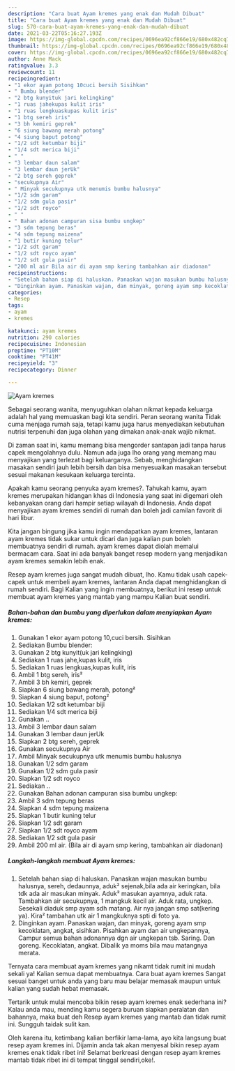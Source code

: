 ```yaml
---
description: "Cara buat Ayam kremes yang enak dan Mudah Dibuat"
title: "Cara buat Ayam kremes yang enak dan Mudah Dibuat"
slug: 570-cara-buat-ayam-kremes-yang-enak-dan-mudah-dibuat
date: 2021-03-22T05:16:27.193Z
image: https://img-global.cpcdn.com/recipes/0696ea92cf866e19/680x482cq70/ayam-kremes-foto-resep-utama.jpg
thumbnail: https://img-global.cpcdn.com/recipes/0696ea92cf866e19/680x482cq70/ayam-kremes-foto-resep-utama.jpg
cover: https://img-global.cpcdn.com/recipes/0696ea92cf866e19/680x482cq70/ayam-kremes-foto-resep-utama.jpg
author: Anne Mack
ratingvalue: 3.3
reviewcount: 11
recipeingredient:
- "1 ekor ayam potong 10cuci bersih Sisihkan"
- " Bumbu blender"
- "2 btg kunyituk jari kelingking"
- "1 ruas jahekupas kulit iris"
- "1 ruas lengkuaskupas kulit iris"
- "1 btg sereh iris"
- "3 bh kemiri geprek"
- "6 siung bawang merah potong"
- "4 siung baput potong"
- "1/2 sdt ketumbar biji"
- "1/4 sdt merica biji"
- " "
- "3 lembar daun salam"
- "3 lembar daun jerUk"
- "2 btg sereh geprek"
- "secukupnya Air"
- " Minyak secukupnya utk menumis bumbu halusnya"
- "1/2 sdm garam"
- "1/2 sdm gula pasir"
- "1/2 sdt royco"
- " "
- " Bahan adonan campuran sisa bumbu ungkep"
- "3 sdm tepung beras"
- "4 sdm tepung maizena"
- "1 butir kuning telur"
- "1/2 sdt garam"
- "1/2 sdt royco ayam"
- "1/2 sdt gula pasir"
- "200 ml air Bila air di ayam smp kering tambahkan air diadonan"
recipeinstructions:
- "Setelah bahan siap di haluskan. Panaskan wajan masukan bumbu halusnya, sereh, dedaunnya, aduk² sejenak,bila ada air keringkan, bila tdk ada air masukan minyak. Aduk² masukan ayamnya, aduk rata. Tambahkan air secukupnya, 1 mangkuk kecil air. Aduk rata, ungkep. Sesekali diaduk smp ayam sdh matang. Air nya jangan smp sat(kering ya). Kira² tambahan utk air 1 mangkuknya spti di foto ya."
- "Dinginkan ayam. Panaskan wajan, dan minyak, goreng ayam smp kecoklatan, angkat, sisihkan. Pisahkan ayam dan air ungkepannya, Campur semua bahan adonannya dgn air ungkepan tsb. Saring. Dan goreng. Kecoklatan, angkat. Dibalik ya moms bila mau matangnya merata."
categories:
- Resep
tags:
- ayam
- kremes

katakunci: ayam kremes 
nutrition: 290 calories
recipecuisine: Indonesian
preptime: "PT10M"
cooktime: "PT41M"
recipeyield: "3"
recipecategory: Dinner

---
```



![Ayam kremes](https://img-global.cpcdn.com/recipes/0696ea92cf866e19/680x482cq70/ayam-kremes-foto-resep-utama.jpg)

Sebagai seorang wanita, menyuguhkan olahan nikmat kepada keluarga adalah hal yang memuaskan bagi kita sendiri. Peran seorang  wanita Tidak cuma menjaga rumah saja, tetapi kamu juga harus menyediakan kebutuhan nutrisi terpenuhi dan juga olahan yang dimakan anak-anak wajib nikmat.

Di zaman  saat ini, kamu memang bisa mengorder santapan jadi tanpa harus capek mengolahnya dulu. Namun ada juga lho orang yang memang mau menyajikan yang terlezat bagi keluarganya. Sebab, menghidangkan masakan sendiri jauh lebih bersih dan bisa menyesuaikan masakan tersebut sesuai makanan kesukaan keluarga tercinta. 



Apakah kamu seorang penyuka ayam kremes?. Tahukah kamu, ayam kremes merupakan hidangan khas di Indonesia yang saat ini digemari oleh kebanyakan orang dari hampir setiap wilayah di Indonesia. Anda dapat menyajikan ayam kremes sendiri di rumah dan boleh jadi camilan favorit di hari libur.

Kita jangan bingung jika kamu ingin mendapatkan ayam kremes, lantaran ayam kremes tidak sukar untuk dicari dan juga kalian pun boleh membuatnya sendiri di rumah. ayam kremes dapat diolah memalui bermacam cara. Saat ini ada banyak banget resep modern yang menjadikan ayam kremes semakin lebih enak.

Resep ayam kremes juga sangat mudah dibuat, lho. Kamu tidak usah capek-capek untuk membeli ayam kremes, lantaran Anda dapat menghidangkan di rumah sendiri. Bagi Kalian yang ingin membuatnya, berikut ini resep untuk membuat ayam kremes yang mantab yang mampu Kalian buat sendiri.

<!--inarticleads1-->

##### Bahan-bahan dan bumbu yang diperlukan dalam menyiapkan Ayam kremes:

1. Gunakan 1 ekor ayam potong 10,cuci bersih. Sisihkan
1. Sediakan  Bumbu blender:
1. Gunakan 2 btg kunyit(uk jari kelingking)
1. Sediakan 1 ruas jahe,kupas kulit, iris
1. Sediakan 1 ruas lengkuas,kupas kulit, iris
1. Ambil 1 btg sereh, iris²
1. Ambil 3 bh kemiri, geprek
1. Siapkan 6 siung bawang merah, potong²
1. Siapkan 4 siung baput, potong²
1. Sediakan 1/2 sdt ketumbar biji
1. Sediakan 1/4 sdt merica biji
1. Gunakan  ..
1. Ambil 3 lembar daun salam
1. Gunakan 3 lembar daun jerUk
1. Siapkan 2 btg sereh, geprek
1. Gunakan secukupnya Air
1. Ambil  Minyak secukupnya utk menumis bumbu halusnya
1. Gunakan 1/2 sdm garam
1. Gunakan 1/2 sdm gula pasir
1. Siapkan 1/2 sdt royco
1. Sediakan  ..
1. Gunakan  Bahan adonan campuran sisa bumbu ungkep:
1. Ambil 3 sdm tepung beras
1. Siapkan 4 sdm tepung maizena
1. Siapkan 1 butir kuning telur
1. Siapkan 1/2 sdt garam
1. Siapkan 1/2 sdt royco ayam
1. Sediakan 1/2 sdt gula pasir
1. Ambil 200 ml air. (Bila air di ayam smp kering, tambahkan air diadonan)




<!--inarticleads2-->

##### Langkah-langkah membuat Ayam kremes:

1. Setelah bahan siap di haluskan. Panaskan wajan masukan bumbu halusnya, sereh, dedaunnya, aduk² sejenak,bila ada air keringkan, bila tdk ada air masukan minyak. Aduk² masukan ayamnya, aduk rata. Tambahkan air secukupnya, 1 mangkuk kecil air. Aduk rata, ungkep. Sesekali diaduk smp ayam sdh matang. Air nya jangan smp sat(kering ya). Kira² tambahan utk air 1 mangkuknya spti di foto ya.
1. Dinginkan ayam. Panaskan wajan, dan minyak, goreng ayam smp kecoklatan, angkat, sisihkan. Pisahkan ayam dan air ungkepannya, Campur semua bahan adonannya dgn air ungkepan tsb. Saring. Dan goreng. Kecoklatan, angkat. Dibalik ya moms bila mau matangnya merata.




Ternyata cara membuat ayam kremes yang nikamt tidak rumit ini mudah sekali ya! Kalian semua dapat membuatnya. Cara buat ayam kremes Sangat sesuai banget untuk anda yang baru mau belajar memasak maupun untuk kalian yang sudah hebat memasak.

Tertarik untuk mulai mencoba bikin resep ayam kremes enak sederhana ini? Kalau anda mau, mending kamu segera buruan siapkan peralatan dan bahannya, maka buat deh Resep ayam kremes yang mantab dan tidak rumit ini. Sungguh taidak sulit kan. 

Oleh karena itu, ketimbang kalian berfikir lama-lama, ayo kita langsung buat resep ayam kremes ini. Dijamin anda tak akan menyesal bikin resep ayam kremes enak tidak ribet ini! Selamat berkreasi dengan resep ayam kremes mantab tidak ribet ini di tempat tinggal sendiri,oke!.

